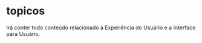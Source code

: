 # topicos
Irá conter todo conteúdo relacionado à Experiência do Usuário e a Interface para Usuário.
